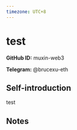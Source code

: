 ```yaml
---
timezone: UTC+8
---
```


# test

**GitHub ID:** muxin-web3

**Telegram:** @brucexu-eth

## Self-introduction

test

## Notes

<!-- Content_START -->


<!-- Content_END -->
